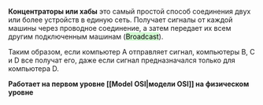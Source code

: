 **Концентраторы или хабы** это самый простой способ соединения двух или более устройств в единую сеть. Получает сигналы от каждой машины через проводное соединение, а затем передает их всем другим подключенным машинам (<mark style="background: #BBFABBA6;">Broadcast</mark>). 

Таким образом, если компьютер A отправляет сигнал, компьютеры B, C и D все получат его, даже если сигнал предназначался только для компьютера D. 

**Работает на первом уровне [[Model OSI|модели OSI]] на физическом уровне**